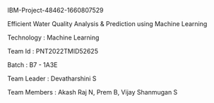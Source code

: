 IBM-Project-48462-1660807529

Efficient Water Quality Analysis & Prediction using Machine Learning

Technology : Machine Learning

Team Id : PNT2022TMID52625

Batch : B7 - 1A3E

Team Leader : Devatharshini S

Team Members : Akash Raj N, Prem B, Vijay Shanmugan S

